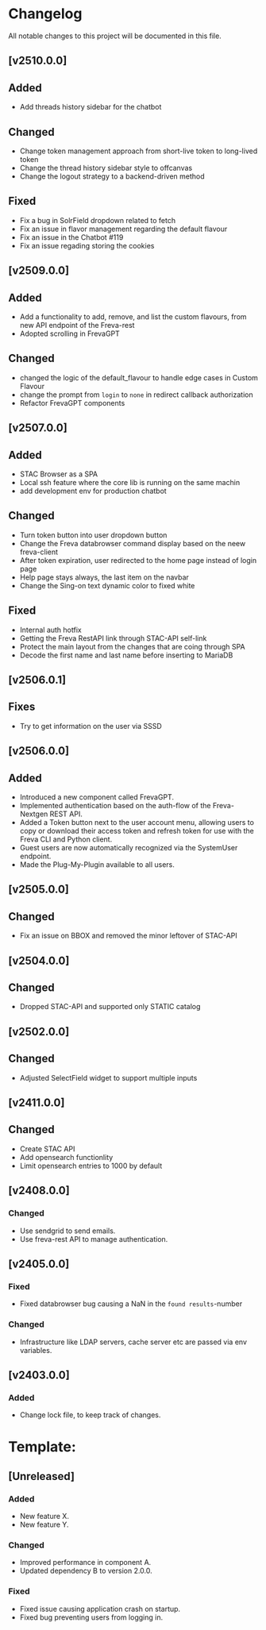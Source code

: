 # Changelog



All notable changes to this project will be documented in this file.
## [v2510.0.0]
## Added
- Add threads history sidebar for the chatbot

## Changed
- Change token management approach from short-live token to long-lived token
- Change the thread history sidebar style to offcanvas
- Change the logout strategy to a backend-driven method

## Fixed
- Fix a bug in SolrField dropdown related to fetch
- Fix an issue in flavor management regarding the default flavour
- Fix an issue in the Chatbot #119
- Fix an issue regading storing the cookies


## [v2509.0.0]
## Added
- Add a functionality to add, remove, and list the custom flavours, from new API endpoint of the Freva-rest
- Adopted scrolling in FrevaGPT

## Changed
- changed the logic of the default_flavour to handle edge cases in Custom Flavour
- change the prompt from `login` to `none` in redirect callback authorization
- Refactor FrevaGPT components


## [v2507.0.0]
## Added
- STAC Browser as a SPA
- Local ssh feature where the core lib is running on the same machin
- add development env for production chatbot

## Changed
- Turn token button into user dropdown button
- Change the Freva databrowser command display based on the neew freva-client
- After token expiration, user redirected to the home page instead of login page
- Help page stays always, the last item on the navbar
- Change the Sing-on text dynamic color to fixed white

## Fixed
- Internal auth hotfix
- Getting the Freva RestAPI link through STAC-API self-link
- Protect the main layout from the changes that are coing through SPA
- Decode the first name and last name before inserting to MariaDB

## [v2506.0.1]
## Fixes
- Try to get information on the user via SSSD

## [v2506.0.0]
## Added
- Introduced a new component called FrevaGPT.
- Implemented authentication based on the auth-flow of the Freva-Nextgen REST API.
- Added a Token button next to the user account menu, allowing users to copy or download their access token and refresh token for use with the Freva CLI and Python client.
- Guest users are now automatically recognized via the SystemUser endpoint.
- Made the Plug-My-Plugin available to all users.

## [v2505.0.0]
## Changed
- Fix an issue on BBOX and removed the minor leftover of STAC-API

## [v2504.0.0]
## Changed
- Dropped STAC-API and supported only STATIC catalog

## [v2502.0.0]
## Changed
- Adjusted SelectField widget to support multiple inputs

## [v2411.0.0]
## Changed
- Create STAC API
- Add opensearch functionlity
- Limit opensearch entries to 1000 by default

## [v2408.0.0]

### Changed
- Use sendgrid to send emails.
- Use freva-rest API to manage authentication.


## [v2405.0.0]

### Fixed
- Fixed databrowser bug causing a NaN in the `found results`-number

### Changed
- Infrastructure like LDAP servers, cache server etc are passed via env
  variables.

## [v2403.0.0]

### Added
- Change lock file, to keep track of changes.


# Template:
## [Unreleased]

### Added
- New feature X.
- New feature Y.

### Changed
- Improved performance in component A.
- Updated dependency B to version 2.0.0.

### Fixed
- Fixed issue causing application crash on startup.
- Fixed bug preventing users from logging in.
